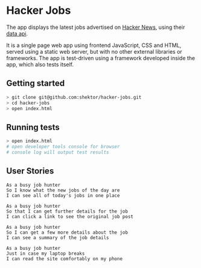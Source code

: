 # Hacker Jobs

The app displays the latest jobs advertised on [Hacker News](https://news.ycombinator.com/jobs), using their [data api](https://github.com/HackerNews/API).

It is a single page web app using frontend JavaScript, CSS and HTML, served using a static web server, but with no other external libraries or frameworks. The app is test-driven using a framework developed inside the app, which also tests itself.

## Getting started

```bash
> git clone git@github.com:shektor/hacker-jobs.git
> cd hacker-jobs
> open index.html
```

## Running tests

```bash
> open index.html
# open developer tools console for browser
# console log will output test results
```

## User Stories

```
As a busy job hunter
So I know what the new jobs of the day are
I can see all of today's jobs in one place
```

```
As a busy job hunter
So that I can get further details for the job
I can click a link to see the original job post
```

```
As a busy job hunter
So I can get a few more details about the job
I can see a summary of the job details
```

```
As a busy job hunter
Just in case my laptop breaks
I can read the site comfortably on my phone
```
